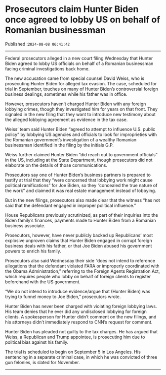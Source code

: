 # Prosecutors claim Hunter Biden once agreed to lobby US on behalf of Romanian businessman

Published :`2024-08-08 06:41:42`

---

Federal prosecutors alleged in a new court filing Wednesday that Hunter Biden agreed to lobby US officials on behalf of a Romanian businessman facing criminal investigations back home.

The new accusation came from special counsel David Weiss, who is prosecuting Hunter Biden for alleged tax evasion. The case, scheduled for trial in September, touches on many of Hunter Biden’s controversial foreign business dealings, sometimes while his father was in office.

However, prosecutors haven’t charged Hunter Biden with any foreign lobbying crimes, though they investigated him for years on that front. They signaled in the new filing that they want to introduce new testimony about the alleged lobbying agreement as evidence in the tax case.

Weiss’ team said Hunter Biden “agreed to attempt to influence U.S. public policy” by lobbying US agencies and officials to look for improprieties with the Romanian government’s investigation of a wealthy Romanian businessman identified in the filing by the initials G.P.

Weiss further claimed Hunter Biden “did reach out to government officials” in the US, including at the State Department, though prosecutors did not elaborate on the details of those communications.

Prosecutors say one of Hunter Biden’s business partners is prepared to testify at trial that they “were concerned that lobbying work might cause political ramifications” for Joe Biden, so they “concealed the true nature of the work” and claimed it was real estate management instead of lobbying.

But in the new filings, prosecutors also made clear that the witness “has not said that the defendant engaged in improper political influence.”

House Republicans previously scrutinized, as part of their inquiries into the Biden family’s finances, payments made to Hunter Biden from a Romanian business associate.

Prosecutors, however, have never publicly backed up Republicans’ most explosive unproven claims that Hunter Biden engaged in corrupt foreign business deals with his father, or that Joe Biden abused his government powers to enrich his family.

Prosecutors also said Wednesday their side “does not intend to reference allegations that the defendant violated FARA or improperly coordinated with the Obama Administration,” referring to the Foreign Agents Registration Act, which requires people who lobby on behalf of foreign clients to register beforehand with the US government.

“We do not intend to introduce evidence/argue that (Hunter Biden) was trying to funnel money to Joe Biden,” prosecutors wrote.

Hunter Biden has never been charged with violating foreign lobbying laws. His team denies that he ever did any undisclosed lobbying for foreign clients. A spokesperson for Hunter didn’t comment on the new filings, and his attorneys didn’t immediately respond to CNN’s request for comment.

Hunter Biden has pleaded not guilty to the tax charges. He has argued that Weiss, a Republican and Trump appointee, is prosecuting him due to political bias against his family.

The trial is scheduled to begin on September 5 in Los Angeles. His sentencing in a separate criminal case, in which he was convicted of three gun felonies, is slated for November.

---

